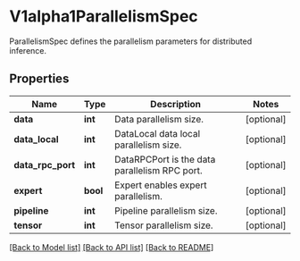 # V1alpha1ParallelismSpec

ParallelismSpec defines the parallelism parameters for distributed inference.
## Properties
Name | Type | Description | Notes
------------ | ------------- | ------------- | -------------
**data** | **int** | Data parallelism size. | [optional] 
**data_local** | **int** | DataLocal data local parallelism size. | [optional] 
**data_rpc_port** | **int** | DataRPCPort is the data parallelism RPC port. | [optional] 
**expert** | **bool** | Expert enables expert parallelism. | [optional] 
**pipeline** | **int** | Pipeline parallelism size. | [optional] 
**tensor** | **int** | Tensor parallelism size. | [optional] 

[[Back to Model list]](../README.md#documentation-for-models) [[Back to API list]](../README.md#documentation-for-api-endpoints) [[Back to README]](../README.md)


